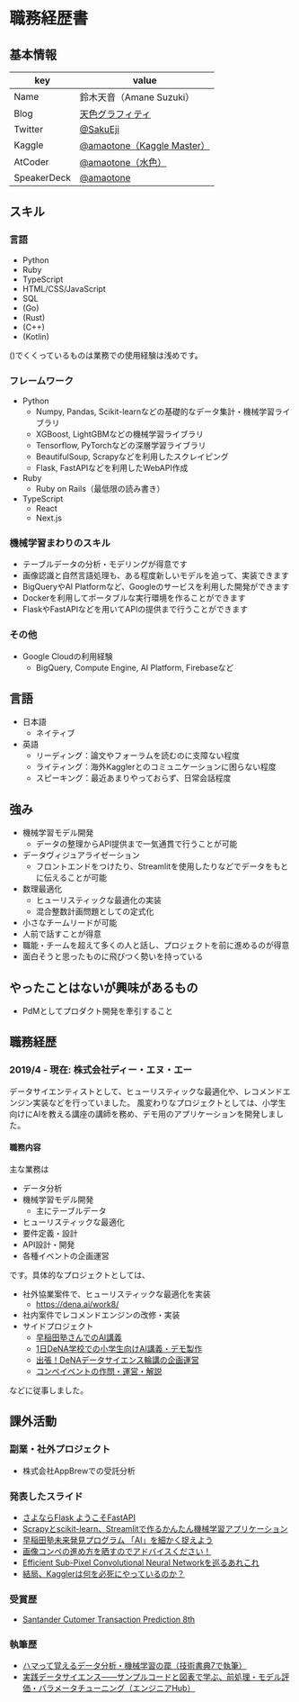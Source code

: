 # 職務経歴書

## 基本情報

|key|value|
|---|-----|
|Name|鈴木天音（Amane Suzuki）|
|Blog|[天色グラフィティ](https://amalog.hateblo.jp)|
|Twitter|[@SakuEji](https://twitter.com/SakuEji)|
|Kaggle|[@amaotone（Kaggle Master）](https://kaggle.com/amaotone)|
|AtCoder|[@amaotone（水色）](https://atcoder.jp/users/amaotone)
|SpeakerDeck|[@amaotone](https://speakerdeck.com/amaotone)|

## スキル
### 言語

- Python
- Ruby
- TypeScript
- HTML/CSS/JavaScript
- SQL
- (Go)
- (Rust)
- (C++)
- (Kotlin)

()でくくっているものは業務での使用経験は浅めです。

### フレームワーク

- Python
  - Numpy, Pandas, Scikit-learnなどの基礎的なデータ集計・機械学習ライブラリ
  - XGBoost, LightGBMなどの機械学習ライブラリ
  - Tensorflow, PyTorchなどの深層学習ライブラリ
  - BeautifulSoup, Scrapyなどを利用したスクレイピング
  - Flask, FastAPIなどを利用したWebAPI作成
- Ruby
  - Ruby on Rails（最低限の読み書き）
- TypeScript
  - React
  - Next.js

### 機械学習まわりのスキル

- テーブルデータの分析・モデリングが得意です
- 画像認識と自然言語処理も、ある程度新しいモデルを追って、実装できます
- BigQueryやAI Platformなど、Googleのサービスを利用した開発ができます
- Dockerを利用してポータブルな実行環境を作ることができます
- FlaskやFastAPIなどを用いてAPIの提供まで行うことができます

### その他

- Google Cloudの利用経験
  - BigQuery, Compute Engine, AI Platform, Firebaseなど

## 言語

- 日本語
  - ネイティブ
- 英語
  - リーディング：論文やフォーラムを読むのに支障ない程度
  - ライティング：海外Kagglerとのコミュニケーションに困らない程度
  - スピーキング：最近あまりやっておらず、日常会話程度

## 強み

- 機械学習モデル開発
  - データの整理からAPI提供まで一気通貫で行うことが可能
- データヴィジュアライゼーション
  - フロントエンドをつけたり、Streamlitを使用したりなどでデータをもとに伝えることが可能
- 数理最適化
  - ヒューリスティックな最適化の実装
  - 混合整数計画問題としての定式化
- 小さなチームリードが可能
- 人前で話すことが得意
- 職能・チームを超えて多くの人と話し、プロジェクトを前に進めるのが得意
- 面白そうと思ったものに飛びつく勢いを持っている

## やったことはないが興味があるもの

- PdMとしてプロダクト開発を牽引すること

## 職務経歴

### 2019/4 - 現在: 株式会社ディー・エヌ・エー

データサイエンティストとして、ヒューリスティックな最適化や、レコメンドエンジン実装などを行っていました。
風変わりなプロジェクトとしては、小学生向けにAIを教える講座の講師を務め、デモ用のアプリケーションを開発しました。

#### 職務内容

主な業務は

- データ分析
- 機械学習モデル開発
  - 主にテーブルデータ
- ヒューリスティックな最適化
- 要件定義・設計
- API設計・開発
- 各種イベントの企画運営

です。具体的なプロジェクトとしては、

- 社外協業案件で、ヒューリスティックな最適化を実装
  - https://dena.ai/work8/
- 社内案件でレコメンドエンジンの改修・実装
- サイドプロジェクト
  - [早稲田塾さんでのAI講義](https://twitter.com/wasedajuku1979/status/1295299970170384384?s=20)
  - [1日DeNA学校での小学生向けAI講義・デモ製作](https://dena.ai/news/201912-dena-1day-school/)
  - [出張！DeNAデータサイエンス輪講の企画運営](https://www.youtube.com/watch?v=c4n7_fWLALs)
  - [コンペイベントの作問・運営・解説](https://dena-ai.connpass.com/event/195490/)

などに従事しました。

## 課外活動

### 副業・社外プロジェクト

- 株式会社AppBrewでの受託分析

### 発表したスライド

- [さよならFlask ようこそFastAPI](https://speakerdeck.com/amaotone/goodbye-flask-welcome-fastapi)
- [Scrapyとscikit-learn、Streamlitで作るかんたん機械学習アプリケーション](https://speakerdeck.com/amaotone/making-ml-app-with-scrapy-scikit-learn-and-streamlit)
- [早稲田塾未来発見プログラム 「AI」を細かく捉えよう](https://speakerdeck.com/amaotone/wasedajuku-super-ai-program)
- [画像コンペの進め方を晒すのでアドバイスください！](https://speakerdeck.com/amaotone/my-pipeline-for-image-competitions)
- [Efficient Sub-Pixel Convolutional Neural Networkを巡るあれこれ](https://speakerdeck.com/amaotone/sub-pixel-convolution)
- [結局、Kagglerは何を必死にやっているのか？](https://speakerdeck.com/amaotone/what-is-kaggle)

### 受賞歴

- [Santander Cutomer Transaction Prediction 8th](https://www.kaggle.com/c/santander-customer-transaction-prediction)

### 執筆歴

- [ハマって覚えるデータ分析・機械学習の罠（技術書典7で執筆）](https://booth.pm/ja/items/1573436)
- [実践データサイエンス――サンプルコードと図表で学ぶ、前処理・モデル評価・パラメータチューニング（エンジニアHub）](https://eh-career.com/engineerhub/entry/2019/09/10/103000)
